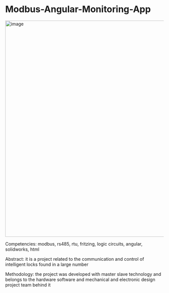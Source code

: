# Modbus-Angular-Monitoring-App

<img width="686" alt="image" src="https://github.com/erdemerbaba/Modbus-Angular-Monitoring-App/assets/57148700/eaa3a2fd-3d49-43b1-975d-5d60121e3ec0">


Competencies: modbus, rs485, rtu, fritzing, logic circuits, angular, solidworks, html

Abstract: it is a project related to the communication and control of intelligent locks found in a large number

Methodology: the project was developed with master slave technology and belongs to the hardware software
and mechanical and electronic design project team behind it
